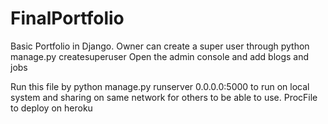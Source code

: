 # FinalPortfolio

Basic Portfolio in Django. 
Owner can  create a super user through python manage.py createsuperuser
Open the admin console and add blogs and jobs

Run this file by python manage.py runserver 0.0.0.0:5000 to run on local system and sharing on same network for others to be able to use.
ProcFile to deploy on heroku
